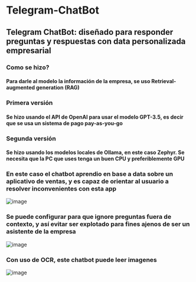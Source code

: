 # Telegram-ChatBot
## Telegram ChatBot: diseñado para responder preguntas y respuestas con data personalizada empresarial
### Como se hizo?
#### Para darle al modelo la información de la empresa, se uso Retrieval-augmented generation (RAG)

### Primera versión
#### Se hizo usando el API de OpenAI para usar el modelo GPT-3.5, es decir que se usa un sistema de pago pay-as-you-go

### Segunda versión
#### Se hizo usando los modelos locales de Ollama, en este caso Zephyr. Se necesita que la PC que uses tenga un buen CPU y preferiblemente GPU

### En este caso el chatbot aprendio en base a data sobre un aplicativo de ventas, y es capaz de orientar al usuario a resolver inconvenientes con esta app
![image](https://github.com/BrujitoOz/Telegram-ChatBot/assets/54969025/cf6973c2-0640-4dfe-9d35-9cc8a1432ec5)

### Se puede configurar para que ignore preguntas fuera de contexto, y así evitar ser explotado para fines ajenos de ser un asistente de la empresa
![image](https://github.com/BrujitoOz/Telegram-ChatBot/assets/54969025/0b7798be-4c30-4cbc-bf91-dfe7c6c5f828)

### Con uso de OCR, este chatbot puede leer imagenes
![image](https://github.com/BrujitoOz/Telegram-ChatBot/assets/54969025/fef86b52-030d-4ff9-991e-0943719822cf)
